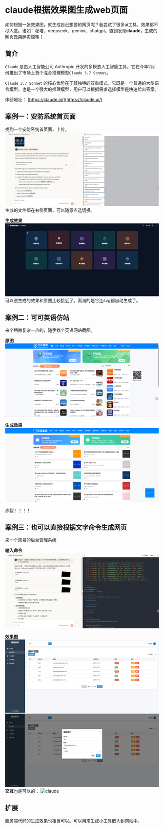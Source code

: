 # claude根据效果图生成web页面

如何根据一张效果图，就生成自己想要的网页呢？我尝试了很多ai工具，效果都不尽人意。诸如：秘塔、deepseek、gemini、chatgpt。直到发现**claude**，生成的网页效果确实惊艳！

## 简介
`Claude` 是由人工智能公司 Anthropic 开发的多模态人工智能工具，它在今年2月份推出了市场上首个混合推理模型`Claude 3.7 Sonnet`。

`Claude 3.7 Sonnet` 的核心优势在于其独特的双重模式。它既是一个普通的大型语言模型，也是一个强大的推理模型，用户可以根据需求选择模型是快速给出答案。

体验地址：
[https://claude.ai/](https://claude.ai/)

## 案例一：安防系统首页面
找到一个安防系统首页面，上传。
![claude](./images/claude/claude-1.png)
生成的文件都在右侧页面，可以随意点选切换。

**生成效果**
![claude](./images/claude/claude-2.png)
可以说生成的效果和原图比较接近了。离谱的是它连svg都自动生成了。


## 案例二：可可英语仿站
来个稍微复杂一点的，随手找个英语网站截图。

**原图**
![claude](./images/claude/claude-4.png)

**生成效果**
![claude](./images/claude/claude-3.png)

炸裂！！！！

## 案例三：也可以直接根据文字命令生成网页
来一个简易的后台管理系统

**输入命令**
![claude](./images/claude/claude-7.png)

**效果图**
![claude](./images/claude/claude-5.png)
![claude](./images/claude/claude-6.png)
**交互**也是可以的：
![claude](./images/claude/claude-1.gif)
## 扩展
服务端代码的生成效果也相当可以。可以用来生成小工具嵌入到网站中。